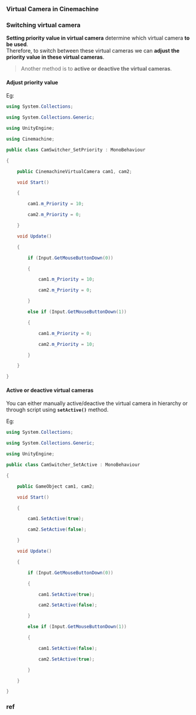 ### Virtual Camera in Cinemachine


### Switching virtual camera

**Setting priority value in virtual camera** determine which virtual camera **to be used**. \
Therefore, to switch between these virtual cameras we can **adjust the priority value in these virtual cameras**. 

> Another method is to **active or deactive the virtual cameras**. 



#### Adjust priority value

Eg:

```cs
using System.Collections;

using System.Collections.Generic;

using UnityEngine;

using Cinemachine;

public class CamSwitcher_SetPriority : MonoBehaviour

{

    public CinemachineVirtualCamera cam1, cam2;

    void Start()

    {

        cam1.m_Priority = 10;

        cam2.m_Priority = 0;

    }

    void Update()

    {

        if (Input.GetMouseButtonDown(0))

        {

            cam1.m_Priority = 10;

            cam2.m_Priority = 0;

        }

        else if (Input.GetMouseButtonDown(1))

        {

            cam1.m_Priority = 0;

            cam2.m_Priority = 10;

        }

    }

}

```

#### Active or deactive virtual cameras
You can either manually active/deactive the virtual camera in hierarchy or through script using **`setActive()`** method.


Eg:

```cs
using System.Collections;

using System.Collections.Generic;

using UnityEngine;

public class CamSwitcher_SetActive : MonoBehaviour

{

    public GameObject cam1, cam2;

    void Start()

    {

        cam1.SetActive(true);

        cam2.SetActive(false);

    }

    void Update()

    {

        if (Input.GetMouseButtonDown(0))

        {

            cam1.SetActive(true);

            cam2.SetActive(false);

        }

        else if (Input.GetMouseButtonDown(1))

        {

            cam1.SetActive(false);

            cam2.SetActive(true);

        }

    }

}
```




### ref

